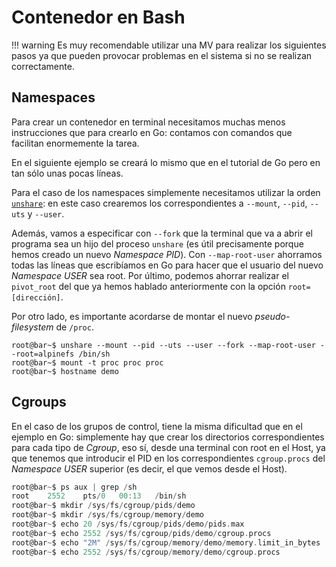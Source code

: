 # Contenedor en Bash

!!! warning
    Es muy recomendable utilizar una MV para realizar los siguientes pasos ya que pueden provocar problemas en el sistema si no se realizan correctamente.

## Namespaces
Para crear un contenedor en terminal necesitamos muchas menos instrucciones que para crearlo en Go: contamos con comandos que facilitan enormemente la tarea.

En el siguiente ejemplo se creará lo mismo que en el tutorial de Go pero en tan sólo unas pocas líneas.

Para el caso de los namespaces simplemente necesitamos utilizar la orden [`unshare`](https://man7.org/linux/man-pages/man1/unshare.1.html): en este caso crearemos los correspondientes a `--mount`, `--pid`, `--uts` y `--user`.

Además, vamos a especificar con `--fork` que la terminal que va a abrir el programa sea un hijo del proceso `unshare` (es útil precisamente porque hemos creado un nuevo _Namespace PID_). Con `--map-root-user` ahorramos todas las líneas que escribíamos en Go para hacer que el usuario del nuevo _Namespace USER_ sea root. Por último, podemos ahorrar realizar el `pivot_root` del que ya hemos hablado anteriormente con la opción `root=[dirección]`.

Por otro lado, es importante acordarse de montar el nuevo _pseudo-filesystem_ de `/proc`.


```console
root@bar~$ unshare --mount --pid --uts --user --fork --map-root-user --root=alpinefs /bin/sh
root@bar~$ mount -t proc proc proc
root@bar~$ hostname demo
```

## Cgroups
En el caso de los grupos de control, tiene la misma dificultad que en el ejemplo en Go: simplemente hay que crear los directorios correspondientes para cada tipo de _Cgroup_, eso sí, desde una terminal con root en el Host, ya que tenemos que introducir el PID en los correspondientes `cgroup.procs` del _Namespace USER_ superior (es decir, el que vemos desde el Host). 

```go
root@bar~$ ps aux | grep /sh
root    2552    pts/0   00:13   /bin/sh
root@bar~$ mkdir /sys/fs/cgroup/pids/demo
root@bar~$ mkdir /sys/fs/cgroup/memory/demo
root@bar~$ echo 20 /sys/fs/cgroup/pids/demo/pids.max
root@bar~$ echo 2552 /sys/fs/cgroup/pids/demo/cgroup.procs
root@bar~$ echo "2M" /sys/fs/cgroup/memory/demo/memory.limit_in_bytes
root@bar~$ echo 2552 /sys/fs/cgroup/memory/demo/cgroup.procs
```
